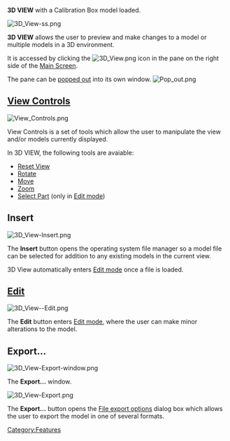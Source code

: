 **3D VIEW** with a Calibration Box model loaded.

![3D_View-ss.png](http://wiki.mattercontrol.com/images/6/68/562x567x3D_View-ss.png.pagespeed.ic.pSUAa6e8Ak.png "3D_View-ss.png")

**3D VIEW** allows the user to preview and make changes to a model or
multiple models in a 3D environment.

It is accessed by clicking the ![3D\_View.png](http://wiki.mattercontrol.com/images/c/cb/3D_View.png
"3D_View.png") icon in the pane on the right side of the [Main
Screen](main-screen.md).

The pane can be [popped out](pop-out.md) into its own window.
![Pop\_out.png](http://wiki.mattercontrol.com/images/7/74/Pop_out.png "Pop_out.png")

## [View Controls](view-controls.md)

![View\_Controls.png](http://wiki.mattercontrol.com/images/b/ba/View_Controls.png "View_Controls.png")

View Controls is a set of tools which allow the user to manipulate the
view and/or models currently displayed.

In 3D VIEW, the following tools are avaiable:

  - [Reset View](view-controls.md#Reset_View)
  - [Rotate](view-controls.md#Rotate)
  - [Move](view-controls.md#Move)
  - [Zoom](view-controls.md#Zoom)
  - [Select Part](view-controls.md#Select_Part) (only in [Edit
    mode](3d-view/edit))

## Insert

![3D\_View-Insert.png](http://wiki.mattercontrol.com/images/1/13/3D_View-Insert.png "3D_View-Insert.png")

The **Insert** button opens the operating system file manager so a model
file can be selected for addition to any existing models in the current
view.

3D View automatically enters [Edit mode](3d-view/edit) once a
file is loaded.

## [Edit](3d-view/edit)

![3D\_View--Edit.png](http://wiki.mattercontrol.com/images/e/ed/3D_View--Edit.png "3D_View--Edit.png")

The **Edit** button enters [Edit mode](3d-view/edit), where
the user can make minor alterations to the
model.  

## Export...

![3D_View-Export-window.png](http://wiki.mattercontrol.com/images/9/94/400x300x3D_View-Export-window.png.pagespeed.ic.XkHcOQI49v.png "3D_View-Export-window.png")

The **Export...** window.

![3D\_View-Export.png](http://wiki.mattercontrol.com/images/e/e5/3D_View-Export.png "3D_View-Export.png")

The **Export...** button opens the [File export
options](file-export-options.md) dialog box which allows the
user to export the model in one of several formats.

[Category:Features](category:features)
